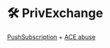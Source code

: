# 🛠️ PrivExchange

[PushSubscription](../mitm-and-coerced-authentications/pushsubscription-abuse.md) + [ACE abuse](../dacl/)
